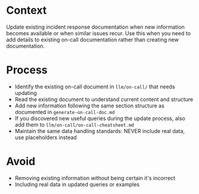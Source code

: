 # Context

Update existing incident response documentation when new information becomes available or when similar issues recur. Use this when you need to add details to existing on-call documentation rather than creating new documentation.

# Process

- Identify the existing on-call document in `llm/on-call/` that needs updating
- Read the existing document to understand current content and structure
- Add new information following the same section structure as documented in `generate-on-call-doc.md`
- If you discovered new useful queries during the update process, also add them to `llm/on-call/on-call-cheatsheet.md`
- Maintain the same data handling standards: NEVER include real data, use placeholders instead

# Avoid

- Removing existing information without being certain it's incorrect
- Including real data in updated queries or examples
